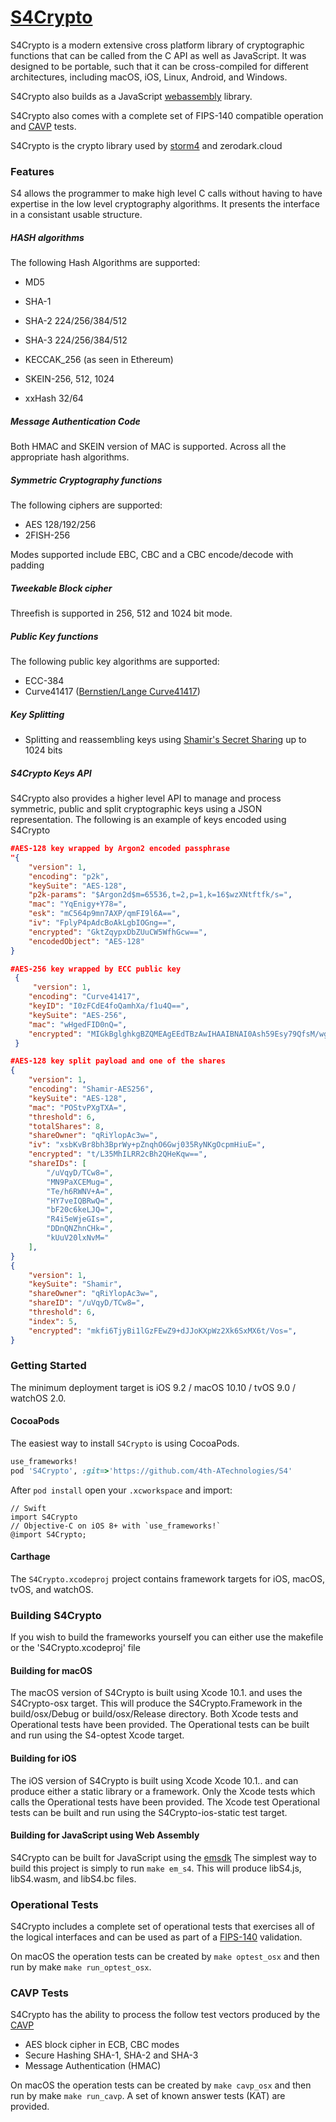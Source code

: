 # [S4Crypto](https://github.com/4th-ATechnologies/S4)

S4Crypto is a modern extensive cross platform library of cryptographic functions that can be called 
from the C API as well as JavaScript. It was designed to be portable, such that it can be cross-compiled for different architectures,  including macOS, iOS,  Linux, Android, and Windows.

S4Crypto also builds as a JavaScript  [webassembly](https://webassembly.org)  library.

S4Crypto also comes with a complete set of FIPS-140 compatible operation and [CAVP](https://csrc.nist.gov/Projects/cryptographic-algorithm-validation-program)  tests. 

S4Crypto  is the crypto library  used by [storm4](https://https://www.storm4.cloud)  and zerodark.cloud

### Features

S4 allows the programmer to make high level C calls without having to have expertise 
in the low level cryptography algorithms. It presents the interface in a consistant 
usable structure.

##### HASH algorithms 

The following Hash Algorithms are supported:

- MD5

- SHA-1
- SHA-2 224/256/384/512  
- SHA-3 224/256/384/512
- KECCAK_256  (as seen in Ethereum)
- SKEIN-256, 512, 1024 
- xxHash 32/64

##### Message Authentication Code

Both HMAC and SKEIN version of MAC is supported. Across all the appropriate hash algorithms.

#####  Symmetric Cryptography functions

The following ciphers are supported:	
- AES 128/192/256
- 2FISH-256

Modes supported include EBC, CBC and a CBC encode/decode with padding  

##### Tweekable Block cipher

Threefish is supported in 256, 512 and 1024 bit mode.

##### Public Key functions
The following public key algorithms are supported:	
- ECC-384
- Curve41417  ([Bernstien/Lange Curve41417](https://safecurves.cr.yp.to)) 

##### Key Splitting

- Splitting and reassembling  keys using [Shamir's Secret Sharing](https://en.wikipedia.org/wiki/Shamir%27s_Secret_Sharing)  up to 1024 bits 


##### S4Crypto Keys API

S4Crypto also provides a higher level API to manage and process symmetric, public and split cryptographic keys using a JSON representation. 
The following is an example of keys encoded using S4Crypto

```JSON
#AES-128 key wrapped by Argon2 encoded passphrase
"{
    "version": 1,
    "encoding": "p2k",
    "keySuite": "AES-128",
    "p2k-params": "$Argon2d$m=65536,t=2,p=1,k=16$wzXNtftfk/s=",
    "mac": "YqEnigy+Y78=",
    "esk": "mC564p9mn7AXP/qmFI9l6A==",
    "iv": "FplyP4pAdcBoAkLgbIOGng==",
    "encrypted": "GktZqypxDbZUuCW5WfhGcw==",
    "encodedObject": "AES-128"
}
```

```JSON
#AES-256 key wrapped by ECC public key
 { 
     "version": 1,
    "encoding": "Curve41417",
    "keyID": "I0zFCdE4foQamhXa/f1u4Q==",
    "keySuite": "AES-256",
    "mac": "wHgedFID0nQ=",
    "encrypted": "MIGkBglghkgBZQMEAgEEdTBzAwIHAAIBNAI0Ash59Esy79QfsM/wgeCkW6NzVKlDQBt3I/MEyyUEqIHKT9xVc5C4pJwSRhoNCDM1mD2YvgI0I5pUH10p+JfV1u73brI/Stt2cE9ZoJ82N5D6rr62taU/00Xwl8JOzGkPHtDsgIErRXO2xgQgLqmBDVQun+2EkoGSfrsPqvtdB+wVgNQcufVkoork3mY="
 }
 ```

```JSON
#AES-128 key split payload and one of the shares
{ 
    "version": 1,
    "encoding": "Shamir-AES256",
    "keySuite": "AES-128",
    "mac": "POStvPXgTXA=",
    "threshold": 6,
    "totalShares": 8,
    "shareOwner": "qRiYlopAc3w=",
    "iv": "xsbKvBr8bh3BprWy+pZnqhO6Gwj035RyNKgOcpmHiuE=",
    "encrypted": "t/L35MhILRR2cBh2QHeKqw==",
    "shareIDs": [
        "/uVqyD/TCw8=",
        "MN9PaXCEMug=",
        "Te/h6RWNV+A=",
        "HY7veIQBRwQ=",
        "bF20c6keLJQ=",
        "R4i5eWjeGIs=",
        "DDnQNZhnCHk=",
        "kUuV20lxNvM="
    ],
}
{
    "version": 1,
    "keySuite": "Shamir",
    "shareOwner": "qRiYlopAc3w=",
    "shareID": "/uVqyD/TCw8=",
    "threshold": 6,
    "index": 5,
    "encrypted": "mkfi6TjyBi1lGzFEwZ9+dJJoKXpWz2Xk6SxMX6t/Vos=",
} 
```



### Getting Started

The minimum deployment target is iOS 9.2 / macOS 10.10 / tvOS 9.0 / watchOS 2.0.

#### CocoaPods

The easiest way to install `S4Crypto` is using CocoaPods.

```ruby
use_frameworks!
pod 'S4Crypto', :git=>'https://github.com/4th-ATechnologies/S4'

```

After `pod install` open your `.xcworkspace` and import:

```objc
// Swift
import S4Crypto     
// Objective-C on iOS 8+ with `use_frameworks!`
@import S4Crypto;
```

#### Carthage

The `S4Crypto.xcodeproj` project contains framework targets for iOS, macOS, tvOS, and watchOS.

### Building  S4Crypto

If you wish to build the frameworks yourself you can either use the makefile or the   'S4Crypto.xcodeproj' file

#### Building for macOS

The macOS version of S4Crypto is built using Xcode 10.1. and uses the S4Crypto-osx target. This will  produce the S4Crypto.Framework  in the build/osx/Debug or build/osx/Release directory.  Both Xcode tests and Operational tests have been provided. The Operational tests can  be built and run using the S4-optest Xcode target.

#### Building for iOS

The iOS  version of S4Crypto is built using Xcode Xcode 10.1.. and  can produce either a static  library or a framework. Only the Xcode tests which calls the Operational tests have been provided. The Xcode  test Operational tests can be built and run using the S4Crypto-ios-static  test  target.


#### Building for JavaScript using Web Assembly

S4Crypto can be built for JavaScript  using the [emsdk](https://kripken.github.io/emscripten-site/docs/getting_started/downloads.html)
The simplest way to build this project is simply to run `make em_s4`.  This will produce  libS4.js, libS4.wasm, and libS4.bc files.



### Operational Tests

S4Crypto includes a complete set of operational tests that exercises all of the logical interfaces and  can be used as part of a [FIPS-140](https://csrc.nist.gov/csrc/media/projects/cryptographic-module-validation-program/documents/fips140-2/fips1402dtr.pdf) validation. 

On macOS the operation tests can be created  by `make optest_osx` and then run by make `make run_optest_osx`.

### CAVP Tests

S4Crypto has the ability to process the follow test vectors produced by the [CAVP](https://csrc.nist.gov/Projects/cryptographic-algorithm-validation-program)  
- AES block cipher in ECB, CBC modes
- Secure Hashing SHA-1, SHA-2 and SHA-3
- Message Authentication (HMAC)

On macOS the operation tests can be created  by `make cavp_osx` and then run by make `make run_cavp`.  A set of known answer tests (KAT) are provided.



 


